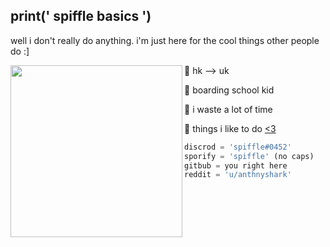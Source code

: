 ## print(' spiffle basics ')

well i don't really do anything. 
i'm just here for the cool things other people do :]

<img align="left" src="https://media.giphy.com/media/YqHMVSYXIMEiA/giphy.gif" height = "275"/>

👾 hk --> uk

🌆 boarding school kid

🐢 i waste a lot of time

💖 things i like to do [<3][1]


```py
discrod = 'spiffle#0452'
sporify = 'spiffle' (no caps)
gitbub = you right here
reddit = 'u/anthnyshark'
```
[1]: https://pastebin.com/ph5VkL1a
